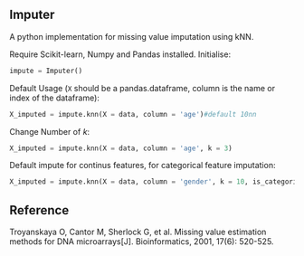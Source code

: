 ## Imputer

A python implementation for missing value imputation using kNN.

Require Scikit-learn, Numpy and Pandas installed. Initialise:

```python
impute = Imputer()
```

Default Usage (`X` should be a pandas.dataframe, column is the name or index of the dataframe):

```python
X_imputed = impute.knn(X = data, column = 'age')#default 10nn
```

Change Number of *k*:

```python
X_imputed = impute.knn(X = data, column = 'age', k = 3)
```

Default impute for continus features, for categorical feature imputation:

```python
X_imputed = impute.knn(X = data, column = 'gender', k = 10, is_categorical = True)
```

## Reference

Troyanskaya O, Cantor M, Sherlock G, et al. Missing value estimation methods for DNA microarrays[J]. Bioinformatics, 2001, 17(6): 520-525.
